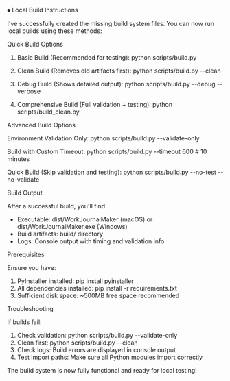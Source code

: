 ⏺ Local Build Instructions

  I've successfully created the missing build system files. You can now run local builds
  using these methods:

  Quick Build Options

  1. Basic Build (Recommended for testing):
  python scripts/build.py

  2. Clean Build (Removes old artifacts first):
  python scripts/build.py --clean

  3. Debug Build (Shows detailed output):
  python scripts/build.py --debug --verbose

  4. Comprehensive Build (Full validation + testing):
  python scripts/build_clean.py

  Advanced Build Options

  Environment Validation Only:
  python scripts/build.py --validate-only

  Build with Custom Timeout:
  python scripts/build.py --timeout 600  # 10 minutes

  Quick Build (Skip validation and testing):
  python scripts/build.py --no-test --no-validate

  Build Output

  After a successful build, you'll find:
  - Executable: dist/WorkJournalMaker (macOS) or dist/WorkJournalMaker.exe (Windows)
  - Build artifacts: build/ directory
  - Logs: Console output with timing and validation info

  Prerequisites

  Ensure you have:
  1. PyInstaller installed: pip install pyinstaller
  2. All dependencies installed: pip install -r requirements.txt
  3. Sufficient disk space: ~500MB free space recommended

  Troubleshooting

  If builds fail:
  1. Check validation: python scripts/build.py --validate-only
  2. Clean first: python scripts/build.py --clean
  3. Check logs: Build errors are displayed in console output
  4. Test import paths: Make sure all Python modules import correctly

  The build system is now fully functional and ready for local testing!
